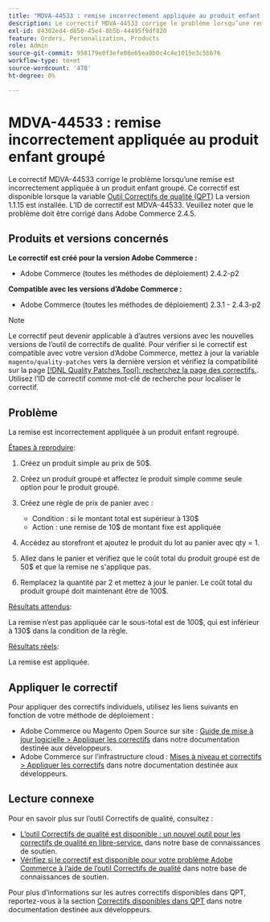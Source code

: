 ```yaml
---
title: "MDVA-44533 : remise incorrectement appliquée au produit enfant groupé"
description: Le correctif MDVA-44533 corrige le problème lorsqu’une remise est incorrectement appliquée à un produit enfant groupé. Ce correctif est disponible lorsque l’[outil de correctifs de qualité (QPT)](/help/announcements/adobe-commerce-announcements/magento-quality-patches-released-new-tool-to-self-serve-quality-patches.md) 1.1.15 est installé. L’ID de correctif est MDVA-44533. Veuillez noter que le problème doit être corrigé dans Adobe Commerce 2.4.5.
exl-id: 84302ed4-d850-45e4-8b5b-44495f9df820
feature: Orders, Personalization, Products
role: Admin
source-git-commit: 958179e0f3efe08e65ea8b0c4c4e1015e3c5bb76
workflow-type: tm+mt
source-wordcount: '478'
ht-degree: 0%

---
```


# MDVA-44533 : remise incorrectement appliquée au produit enfant groupé

Le correctif MDVA-44533 corrige le problème lorsqu’une remise est incorrectement appliquée à un produit enfant groupé. Ce correctif est disponible lorsque la variable [Outil Correctifs de qualité (QPT)](/help/announcements/adobe-commerce-announcements/magento-quality-patches-released-new-tool-to-self-serve-quality-patches.md) La version 1.1.15 est installée. L’ID de correctif est MDVA-44533. Veuillez noter que le problème doit être corrigé dans Adobe Commerce 2.4.5.

## Produits et versions concernés

**Le correctif est créé pour la version Adobe Commerce :**

* Adobe Commerce (toutes les méthodes de déploiement) 2.4.2-p2

**Compatible avec les versions d’Adobe Commerce :**

* Adobe Commerce (toutes les méthodes de déploiement) 2.3.1 - 2.4.3-p2

>[!NOTE]
>
>Le correctif peut devenir applicable à d’autres versions avec les nouvelles versions de l’outil de correctifs de qualité. Pour vérifier si le correctif est compatible avec votre version d’Adobe Commerce, mettez à jour la variable `magento/quality-patches` vers la dernière version et vérifiez la compatibilité sur la page [[!DNL Quality Patches Tool]: recherchez la page des correctifs.](https://devdocs.magento.com/quality-patches/tool.html#patch-grid). Utilisez l’ID de correctif comme mot-clé de recherche pour localiser le correctif.

## Problème

La remise est incorrectement appliquée à un produit enfant regroupé.

<u>Étapes à reproduire</u>:

1. Créez un produit simple au prix de 50$.
1. Créez un produit groupé et affectez le produit simple comme seule option pour le produit groupé.
1. Créez une règle de prix de panier avec :

   * Condition : si le montant total est supérieur à 130$
   * Action : une remise de 10$ de montant fixe est appliquée

1. Accédez au storefront et ajoutez le produit du lot au panier avec qty = 1.
1. Allez dans le panier et vérifiez que le coût total du produit groupé est de 50$ et que la remise ne s&#39;applique pas.
1. Remplacez la quantité par 2 et mettez à jour le panier. Le coût total du produit groupé doit maintenant être de 100$.

<u>Résultats attendus</u>:

La remise n’est pas appliquée car le sous-total est de 100\$, qui est inférieur à 130\$ dans la condition de la règle.

<u>Résultats réels</u>:

La remise est appliquée.

## Appliquer le correctif

Pour appliquer des correctifs individuels, utilisez les liens suivants en fonction de votre méthode de déploiement :

* Adobe Commerce ou Magento Open Source sur site : [Guide de mise à jour logicielle > Appliquer les correctifs](https://devdocs.magento.com/guides/v2.4/comp-mgr/patching/mqp.html) dans notre documentation destinée aux développeurs.
* Adobe Commerce sur l’infrastructure cloud : [Mises à niveau et correctifs > Appliquer les correctifs](https://devdocs.magento.com/cloud/project/project-patch.html) dans notre documentation destinée aux développeurs.

## Lecture connexe

Pour en savoir plus sur l’outil Correctifs de qualité, consultez :

* [L’outil Correctifs de qualité est disponible : un nouvel outil pour les correctifs de qualité en libre-service.](/help/announcements/adobe-commerce-announcements/magento-quality-patches-released-new-tool-to-self-serve-quality-patches.md) dans notre base de connaissances de soutien.
* [Vérifiez si le correctif est disponible pour votre problème Adobe Commerce à l’aide de l’outil Correctifs de qualité](/help/support-tools/patches-available-in-qpt-tool/check-patch-for-magento-issue-with-magento-quality-patches.md) dans notre base de connaissances de soutien.

Pour plus d’informations sur les autres correctifs disponibles dans QPT, reportez-vous à la section [Correctifs disponibles dans QPT](https://devdocs.magento.com/quality-patches/tool.html#patch-grid) dans notre documentation destinée aux développeurs.
